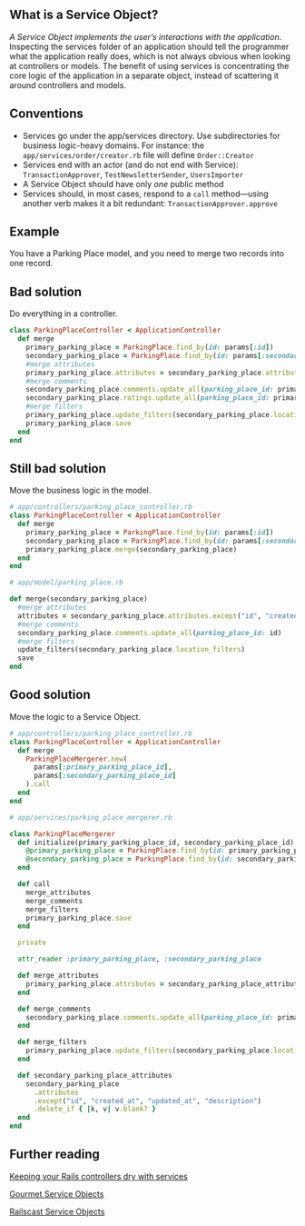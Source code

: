## What is a Service Object?

*A Service Object implements the user’s interactions with the application*.
Inspecting the services folder of an application should tell the programmer what the application really does, which is not always obvious when looking at controllers or models.
The benefit of using services is concentrating the core logic of the application in a separate object, instead of scattering it around controllers and models.

## Conventions

* Services go under the app/services directory. Use subdirectories for business logic-heavy domains. For instance:
the `app/services/order/creator.rb` file will define `Order::Creator`
* Services end with an actor (and do not end with Service): `TransactionApprover`, `TestNewsletterSender`, `UsersImporter`
* A Service Object should have only *one* public method
* Services should, in most cases, respond to a `call` method—using another verb makes it a bit redundant: `TransactionApprover.approve`

## Example

You have a Parking Place model, and you need to merge two records into one record.

## Bad solution

Do everything in a controller.

```ruby
class ParkingPlaceController < ApplicationController
  def merge
    primary_parking_place = ParkingPlace.find_by(id: params[:id])
    secondary_parking_place = ParkingPlace.find_by(id: params[:secondary_parking_place_id])
    #merge attributes
    primary_parking_place.attributes = secondary_parking_place.attributes.except("id", "created_at", "updated_at", "description").delete_if { |k, v| v.blank? }
    #merge comments
    secondary_parking_place.comments.update_all(parking_place_id: primary_parking_place.id)
    secondary_parking_place.ratings.update_all(parking_place_id: primary_parking_place.id)
    #merge filters
    primary_parking_place.update_filters(secondary_parking_place.location_filters)
    primary_parking_place.save
  end
end
```

## Still bad solution

Move the business logic in the model.

```ruby
# app/controllers/parking_place_controller.rb
class ParkingPlaceController < ApplicationController
  def merge
    primary_parking_place = ParkingPlace.find_by(id: params[:id])
    secondary_parking_place = ParkingPlace.find_by(id: params[:secondary_parking_place_id])
    primary_parking_place.merge(secondary_parking_place)
  end
end

# app/model/parking_place.rb

def merge(secondary_parking_place)
  #merge attributes
  attributes = secondary_parking_place.attributes.except("id", "created_at", "updated_at", "description").delete_if { |k, v| v.blank? }
  #merge comments
  secondary_parking_place.comments.update_all(parking_place_id: id)
  #merge filters
  update_filters(secondary_parking_place.location_filters)
  save
end
```

## Good solution

Move the logic to a Service Object.

```ruby
# app/controllers/parking_place_controller.rb
class ParkingPlaceController < ApplicationController
  def merge
    ParkingPlaceMergerer.new(
      params[:primary_parking_place_id],
      params[:secondary_parking_place_id]
    ).call
  end
end

# app/services/parking_place_mergerer.rb

class ParkingPlaceMergerer
  def initialize(primary_parking_place_id, secondary_parking_place_id)
    @primary_parking_place = ParkingPlace.find_by(id: primary_parking_place_id)
    @secondary_parking_place = ParkingPlace.find_by(id: secondary_parking_place_id)
  end

  def call
    merge_attributes
    merge_comments
    merge_filters
    primary_parking_place.save
  end

  private

  attr_reader :primary_parking_place, :secondary_parking_place

  def merge_attributes
    primary_parking_place.attributes = secondary_parking_place_attributes
  end

  def merge_comments
    secondary_parking_place.comments.update_all(parking_place_id: primary_parking_place.id)
  end

  def merge_filters
    primary_parking_place.update_filters(secondary_parking_place.location_filters)
  end

  def secondary_parking_place_attributes
    secondary_parking_place
      .attributes
      .except("id", "created_at", "updated_at", "description")
      .delete_if { |k, v| v.blank? }
  end
end
```

## Further reading

[Keeping your Rails controllers dry with services](https://blog.engineyard.com/2014/keeping-your-rails-controllers-dry-with-services)

[Gourmet Service Objects](http://brewhouse.io/blog/2014/04/30/gourmet-service-objects.html)

[Railscast Service Objects](http://railscasts.com/episodes/398-service-objects)
